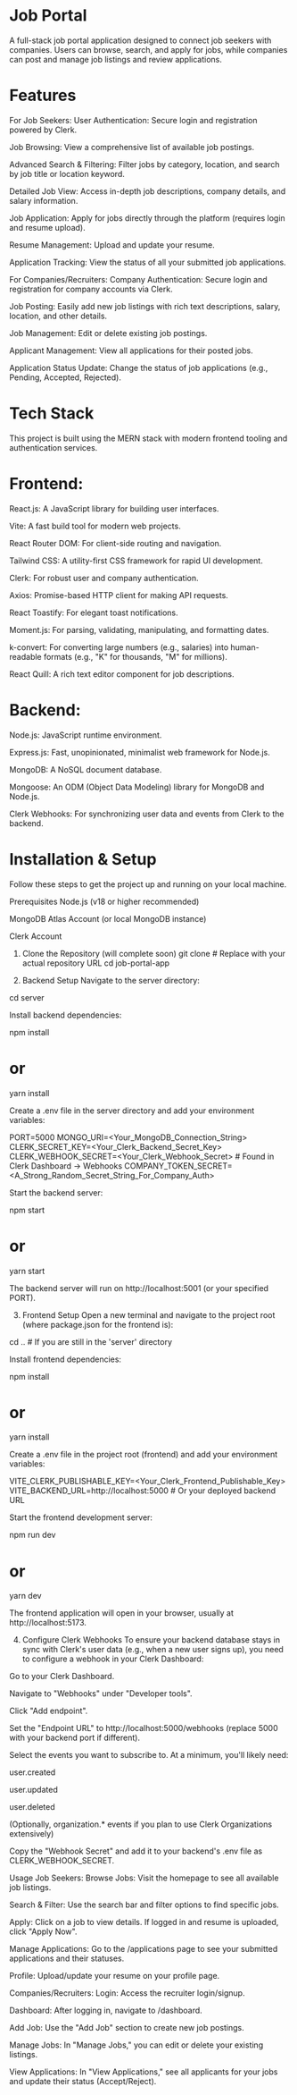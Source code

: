 # Job Portal
A full-stack job portal application designed to connect job seekers with companies. Users can browse, search, and apply for jobs, while companies can post and manage job listings and review applications.

# Features
For Job Seekers:
User Authentication: Secure login and registration powered by Clerk.

Job Browsing: View a comprehensive list of available job postings.

Advanced Search & Filtering: Filter jobs by category, location, and search by job title or location keyword.

Detailed Job View: Access in-depth job descriptions, company details, and salary information.

Job Application: Apply for jobs directly through the platform (requires login and resume upload).

Resume Management: Upload and update your resume.

Application Tracking: View the status of all your submitted job applications.

For Companies/Recruiters:
Company Authentication: Secure login and registration for company accounts via Clerk.

Job Posting: Easily add new job listings with rich text descriptions, salary, location, and other details.

Job Management: Edit or delete existing job postings.

Applicant Management: View all applications for their posted jobs.

Application Status Update: Change the status of job applications (e.g., Pending, Accepted, Rejected).

# Tech Stack
This project is built using the MERN stack with modern frontend tooling and authentication services.

# Frontend:

React.js: A JavaScript library for building user interfaces.

Vite: A fast build tool for modern web projects.

React Router DOM: For client-side routing and navigation.

Tailwind CSS: A utility-first CSS framework for rapid UI development.

Clerk: For robust user and company authentication.

Axios: Promise-based HTTP client for making API requests.

React Toastify: For elegant toast notifications.

Moment.js: For parsing, validating, manipulating, and formatting dates.

k-convert: For converting large numbers (e.g., salaries) into human-readable formats (e.g., "K" for thousands, "M" for millions).

React Quill: A rich text editor component for job descriptions.

# Backend:

Node.js: JavaScript runtime environment.

Express.js: Fast, unopinionated, minimalist web framework for Node.js.

MongoDB: A NoSQL document database.

Mongoose: An ODM (Object Data Modeling) library for MongoDB and Node.js.

Clerk Webhooks: For synchronizing user data and events from Clerk to the backend.

# Installation & Setup
Follow these steps to get the project up and running on your local machine.

Prerequisites
Node.js (v18 or higher recommended)

MongoDB Atlas Account (or local MongoDB instance)

Clerk Account

1. Clone the Repository (will complete soon)
git clone <repository-url> # Replace with your actual repository URL
cd job-portal-app

2. Backend Setup
Navigate to the server directory:

cd server

Install backend dependencies:

npm install
# or
yarn install

Create a .env file in the server directory and add your environment variables:

PORT=5000
MONGO_URI=<Your_MongoDB_Connection_String>
CLERK_SECRET_KEY=<Your_Clerk_Backend_Secret_Key>
CLERK_WEBHOOK_SECRET=<Your_Clerk_Webhook_Secret> # Found in Clerk Dashboard -> Webhooks
COMPANY_TOKEN_SECRET=<A_Strong_Random_Secret_String_For_Company_Auth>

Start the backend server:

npm start
# or
yarn start

The backend server will run on http://localhost:5001 (or your specified PORT).

3. Frontend Setup
Open a new terminal and navigate to the project root (where package.json for the frontend is):

cd .. # If you are still in the 'server' directory

Install frontend dependencies:

npm install
# or
yarn install

Create a .env file in the project root (frontend) and add your environment variables:

VITE_CLERK_PUBLISHABLE_KEY=<Your_Clerk_Frontend_Publishable_Key>
VITE_BACKEND_URL=http://localhost:5000 # Or your deployed backend URL

Start the frontend development server:

npm run dev
# or
yarn dev

The frontend application will open in your browser, usually at http://localhost:5173.

4. Configure Clerk Webhooks
To ensure your backend database stays in sync with Clerk's user data (e.g., when a new user signs up), you need to configure a webhook in your Clerk Dashboard:

Go to your Clerk Dashboard.

Navigate to "Webhooks" under "Developer tools".

Click "Add endpoint".

Set the "Endpoint URL" to http://localhost:5000/webhooks (replace 5000 with your backend port if different).

Select the events you want to subscribe to. At a minimum, you'll likely need:

user.created

user.updated

user.deleted

(Optionally, organization.* events if you plan to use Clerk Organizations extensively)

Copy the "Webhook Secret" and add it to your backend's .env file as CLERK_WEBHOOK_SECRET.

Usage
Job Seekers:
Browse Jobs: Visit the homepage to see all available job listings.

Search & Filter: Use the search bar and filter options to find specific jobs.

Apply: Click on a job to view details. If logged in and resume is uploaded, click "Apply Now".

Manage Applications: Go to the /applications page to see your submitted applications and their statuses.

Profile: Upload/update your resume on your profile page.

Companies/Recruiters:
Login: Access the recruiter login/signup.

Dashboard: After logging in, navigate to /dashboard.

Add Job: Use the "Add Job" section to create new job postings.

Manage Jobs: In "Manage Jobs," you can edit or delete your existing listings.

View Applications: In "View Applications," see all applicants for your jobs and update their status (Accept/Reject).